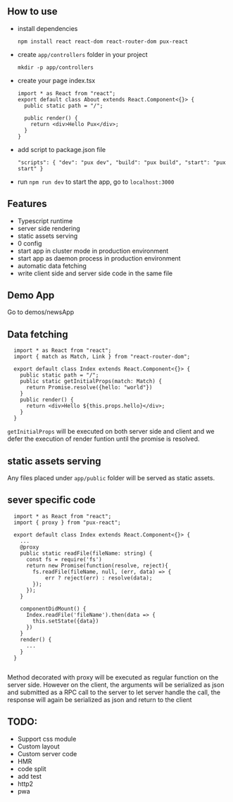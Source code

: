 ## How to use

* install dependencies

  `npm install react react-dom react-router-dom pux-react`

* create `app/controllers` folder in your project
  
  `mkdir -p app/controllers`

* create your page index.tsx
  
  ```
  import * as React from "react";
  export default class About extends React.Component<{}> {
    public static path = "/";

    public render() {
      return <div>Hello Pux</div>;
    }
  }
  ```

* add script to package.json file
  
  ```"scripts": { "dev": "pux dev", "build": "pux build", "start": "pux start" }```

* run `npm run dev` to start the app, go to `localhost:3000`

## Features
* Typescript runtime
* server side rendering
* static assets serving
* 0 config
* start app in cluster mode in production environment
* start app as daemon process in production environment
* automatic data fetching
* write client side and server side code in the same file

## Demo App

Go to demos/newsApp

## Data fetching
```
  import * as React from "react";
  import { match as Match, Link } from "react-router-dom";

  export default class Index extends React.Component<{}> {
    public static path = "/";
    public static getInitialProps(match: Match) {
      return Promise.resolve({hello: "world"})
    }
    public render() {
      return <div>Hello ${this.props.hello}</div>;
    }
  }
  ```

`getInitialProps` will be executed on both server side and client and we defer the execution of render funtion until the promise is resolved.

## static assets serving

Any files placed under `app/public` folder will be served as static assets.

## sever specific code

```
  import * as React from "react";
  import { proxy } from "pux-react";

  export default class Index extends React.Component<{}> {
    ...
    @proxy
    public static readFile(fileName: string) {
      const fs = require('fs')
      return new Promise(function(resolve, reject){
        fs.readFile(fileName, null, (err, data) => {
            err ? reject(err) : resolve(data);
        });
      });
    }
    
    componentDidMount() {
      Index.readFile('fileName').then(data => {
        this.setState({data})
      })
    }
    render() {
      ...
    }
  }
  
  ```
  
  Method decorated with proxy will be executed as regular function on the server side. However on the client, the arguments will be serialized as json and submitted as a RPC call to the server to let server handle the call, the response will again be serialized as json and return to the client
  
 ## TODO:

  * Support css module
  * Custom layout
  * Custom server code
  * HMR
  * code split
  * add test
  * http2
  * pwa
